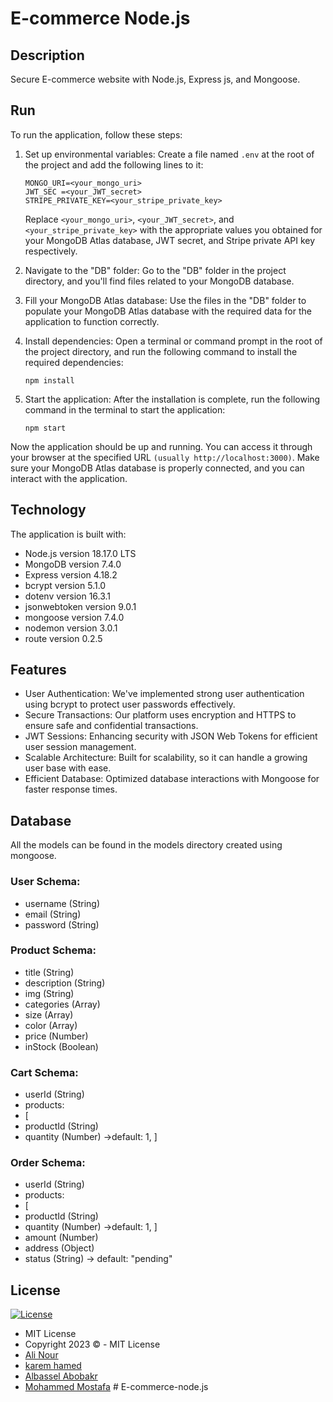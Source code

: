 # E-commerce Node.js

## Description
Secure E-commerce website with Node.js, Express js, and Mongoose.



## Run
To run the application, follow these steps:

1. Set up environmental variables:
   Create a file named `.env` at the root of the project and add the following lines to it:
   ```
   MONGO_URI=<your_mongo_uri>
   JWT_SEC =<your_JWT_secret>
   STRIPE_PRIVATE_KEY=<your_stripe_private_key>
   ```
   Replace `<your_mongo_uri>`, `<your_JWT_secret>`, and `<your_stripe_private_key>` with the appropriate values you obtained for your MongoDB Atlas database, JWT secret, and Stripe private API key respectively.

2. Navigate to the "DB" folder:
   Go to the "DB" folder in the project directory, and you'll find files related to your MongoDB database.

3. Fill your MongoDB Atlas database:
   Use the files in the "DB" folder to populate your MongoDB Atlas database with the required data for the application to function correctly.

4. Install dependencies:
   Open a terminal or command prompt in the root of the project directory, and run the following command to install the required dependencies:
   ```
   npm install
   ```

5. Start the application:
   After the installation is complete, run the following command in the terminal to start the application:
   ```
   npm start
   ```

Now the application should be up and running. You can access it through your browser at the specified URL 
```(usually http://localhost:3000)```. 
Make sure your MongoDB Atlas database is properly connected, and you can interact with the application.

## Technology

The application is built with:

- Node.js version 18.17.0 LTS
- MongoDB version 7.4.0
- Express version 4.18.2
- bcrypt  version  5.1.0 
- dotenv version 16.3.1 
- jsonwebtoken version 9.0.1
- mongoose version 7.4.0
- nodemon version 3.0.1
- route version 0.2.5

 
## Features
- User Authentication: We've implemented strong user authentication using bcrypt to protect user passwords effectively.
- Secure Transactions: Our platform uses encryption and HTTPS to ensure safe and confidential transactions.
- JWT Sessions: Enhancing security with JSON Web Tokens for efficient user session management.
- Scalable Architecture: Built for scalability, so it can handle a growing user base with ease.
- Efficient Database: Optimized database interactions with Mongoose for faster response times.

## Database

All the models can be found in the models directory created using mongoose.

### User Schema:

- username (String)
- email (String)
- password (String)

### Product Schema:

- title (String)
- description (String)
- img (String)
- categories (Array)
- size (Array)
- color (Array)
- price (Number)
- inStock (Boolean)

### Cart Schema:
- userId (String)
- products:
- [
- productId (String)
- quantity (Number) ->default: 1,
  ]

### Order Schema:
- userId (String)
- products:
- [
- productId (String)
- quantity (Number) ->default: 1,
  ]
- amount (Number)
- address (Object)
- status (String) -> default: "pending"


## License

[![License](https://img.shields.io/:License-MIT-blue.svg?style=flat-square)](http://badges.mit-license.org)

- MIT License
- Copyright 2023 © - MIT License
- [Ali Nour](https://github.com/alin00r)
- [karem hamed](https://github.com/karemhamed)
- [Albassel Abobakr](https://github.com/Bassel-11)
- [Mohammed Mostafa](https://github.com/mohammedd20)
#   E - c o m m e r c e - n o d e . j s  
 